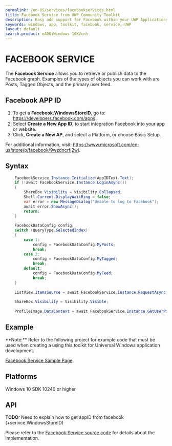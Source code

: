 ```yaml
---
permalink: /en-US/services/facebookservices.html
title: Facebook Service from UWP Community Toolkit
description: Easy add support for Facebook within your UWP Applications
keywords: windows, app, toolkit, facebook, service, UWP
layout: default
search.product: eADQiWindows 10XVcnh
---
```


# FACEBOOK SERVICE 
The **Facebook Service** allows you to retrieve or publish data to the Facebook graph. Examples of the types of objects you can work with are Posts, Tagged Objects, and the primary user feed.

## Facebook APP ID 
1. To get a **Facebook.WindowsStoreID**, go to: https://developers.facebook.com/apps. 
2. Select **Create a New App ID**, to start integration Facebook into your app or website. 
3. Click, **Create a New AP**, and select a Platform, or choose Basic Setup. 

For additional information, visit:  https://www.microsoft.com/en-us/store/p/facebook/9wzdncrfj2wl. 


## Syntax
```C#
	FacebookService.Instance.Initialize(AppIDText.Text);
	if (!await FacebookService.Instance.LoginAsync())
	{
	    ShareBox.Visibility = Visibility.Collapsed;
	    Shell.Current.DisplayWaitRing = false;
	    var error = new MessageDialog("Unable to log to Facebook");
	    await error.ShowAsync();
	    return;
	}
	
	FacebookDataConfig config;
	switch (QueryType.SelectedIndex)
	{
	    case 1:
	        config = FacebookDataConfig.MyPosts;
	        break;
	    case 2:
	        config = FacebookDataConfig.MyTagged;
	        break;
	    default:
	        config = FacebookDataConfig.MyFeed;
	        break;
	}
	
	ListView.ItemsSource = await FacebookService.Instance.RequestAsync(config, 50);
	
	ShareBox.Visibility = Visibility.Visible;
	
	ProfileImage.DataContext = await FacebookService.Instance.GetUserPictureInfoAsync();
```
 
## Example
<p> **Note:** Refer to the following project for example code that must be used when creating a using this toolkit for Universal Windows application development.<p>

[Facebook Service Sample Page](https://github.com/Microsoft/UWPCommunityToolkit/tree/master/Microsoft.Windows.Toolkit.SampleApp/SamplePages/Facebook%20Service)

## Platforms

Windows 10 SDK 10240 or higher

## API

**TODO:** Need to explain how to get appID from facebook (+serivce.WindowsStoreID)

Please refer to the [Facebook Service source code](https://github.com/Microsoft/UWPCommunityToolkit/tree/master/Microsoft.Windows.Toolkit.Services/Services/Facebook) for details about the implementation.